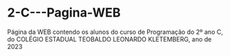# 2-C---Pagina-WEB
Página da WEB contendo os alunos do curso de Programação do 2º ano C, do COLÉGIO ESTADUAL TEOBALDO LEONARDO KLETEMBERG, ano de 2023
